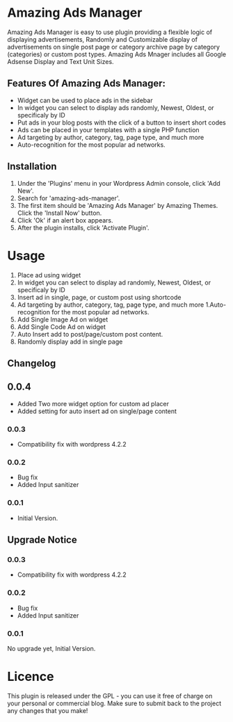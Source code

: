 # Amazing Ads Manager
Amazing Ads Manager is easy to use plugin providing a flexible logic of displaying advertisements, Randomly and Customizable  display of advertisements on single post page or category archive page by category (categories) or custom post types. Amazing Ads Mnager includes all Google Adsense Display and Text Unit Sizes.

## Features Of Amazing Ads Manager:

* Widget can be used to place ads in the sidebar
* In widget you can select to display ads randomly, Newest, Oldest, or specificaly by ID
* Put ads in your blog posts with the click of a button to insert short codes
* Ads can be placed in your templates with a single PHP function
* Ad targeting by author, category, tag, page type, and much more
* Auto-recognition for the most popular ad networks.

## Installation 

1. Under the 'Plugins' menu in your Wordpress Admin console, click 'Add New'.
1. Search for 'amazing-ads-manager'.
1. The first item should be 'Amazing Ads Manager' by Amazing Themes.  Click the 'Install Now' button.
1. Click 'Ok' if an alert box appears.
1. After the plugin installs, click 'Activate Plugin'.

# Usage
1. Place ad using widget
1. In widget you can select to display ad randomly, Newest, Oldest, or specificaly by ID
1. Insert ad in single, page, or custom post using shortcode
1. Ad targeting by author, category, tag, page type, and much more
1.Auto-recognition for the most popular ad networks.
1. Add Single Image Ad on widget
1. Add Single Code Ad on widget
1. Auto Insert add to post/page/custom post content.
1. Randomly display add in single page


## Changelog 
## 0.0.4 
* Added Two more widget option for custom ad placer
* Added setting for auto insert ad on single/page content


### 0.0.3 
* Compatibility fix with wordpress 4.2.2


### 0.0.2
* Bug fix
* Added Input sanitizer 

### 0.0.1 
* Initial Version.

## Upgrade Notice

### 0.0.3 
* Compatibility fix with wordpress 4.2.2


### 0.0.2
* Bug fix
* Added Input sanitizer 

### 0.0.1 
No upgrade yet, Initial Version.

# Licence

This plugin is released under the GPL - you can use it free of charge on your personal or commercial blog. Make sure to submit back to the project any changes that you make!
